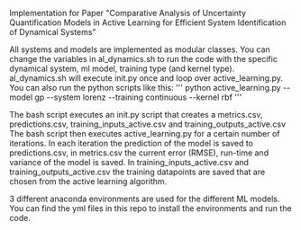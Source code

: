 Implementation for Paper "Comparative Analysis of Uncertainty Quantification Models in Active
Learning for Efficient System Identification of Dynamical Systems"

All systems and models are implemented as modular classes. You can change the variables in al_dynamics.sh to run the code with the specific dynamical system, ml model, training type (and kernel type). al_dynamics.sh will execute init.py once and loop over active_learning.py. You can also run the python scripts like this:
'''
python active_learning.py --model gp --system lorenz --training continuous --kernel rbf
'''

The bash script executes an init.py script that creates a metrics.csv, predictions.csv, training_inputs_active.csv and training_outputs_active.csv
The bash script then executes active_learning.py for a certain number of iterations. In each iteration the prediction of the model is saved to predictions.csv, in metrics.csv the current error (RMSE), run-time and variance of the model is saved. 
In training_inputs_active.csv and training_outputs_active.csv the training datapoints are saved that are chosen from the active learning algorithm.

3 different anaconda environments are used for the different ML models. You can find the yml files in this repo to install the environments and run the code.





